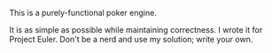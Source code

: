 This is a purely-functional poker engine.

It is as simple as possible while maintaining correctness. 
I wrote it for Project Euler. Don't be a nerd and use my solution; write your own.
